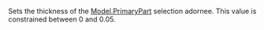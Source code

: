 Sets the thickness of the [Model.PrimaryPart](https://create.roblox.com/docs/reference/engine/classes/Model#PrimaryPart) selection adornee. This
value is constrained between 0 and 0.05.